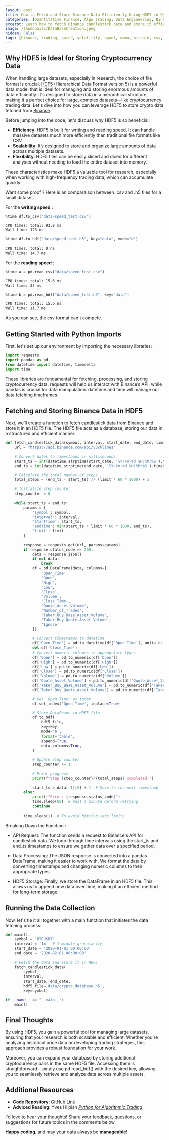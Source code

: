 ```yaml
---
layout: post
title: How to Fetch and Store Binance Data Efficiently Using HDF5 in Python
categories: [Quantitative Finance, Algo Trading, Data Engineering, Binance] 
excerpt: Learn how to fetch Binance candlestick data and store it efficiently using HDF5 in Python. Discover the Binance API and how to keep your data process scalable.
image: /thumbnails/DataBaseCreation.jpeg
hidden: False
tags: [binance, trading, garch, volatility, quant, ewma, bitcoin, csv, hdf5, parquet]
---
```


## Why HDF5 is Ideal for Storing Cryptocurrency Data

When handling large datasets, especially in research, the choice of file format is crucial. [HDF5](https://fr.wikipedia.org/wiki/Hierarchical_Data_Format) (Hierarchical Data Format version 5) is a powerful data model that is ideal for managing and storing enormous amounts of data efficiently. It's designed to store data in a hierarchical structure, making it a perfect choice for large, complex datasets—like cryptocurrency trading data. Let's dive into how you can leverage HDF5 to store crypto data fetched from [Binance](https://www.binance.com/en).

Before jumping into the code, let's discuss why HDF5 is so beneficial:

- **Efficiency**: HDF5 is built for writing and reading speed. It can handle massive datasets much more efficiently than traditional file formats like CSV.
- **Scalability**: It’s designed to store and organize large amounts of data across multiple datasets.
- **Flexibility**: HDF5 files can be easily sliced and diced for different analyses without needing to load the entire dataset into memory.

These characteristics make HDF5 a valuable tool for research, especially when working with high-frequency trading data, which can accumulate quickly.   

Want some proof ? Here is an comparaison between .csv and .h5 files for a small dataset.  

For the **writing speed** :

```python
%time df.to_csv("data/speed_test.csv")
```
```bash
CPU times: total: 93.8 ms
Wall time: 123 ms
```
```python
%time df.to_hdf("data/speed_test.h5", key="data", mode="w")
```
```bash
CPU times: total: 0 ns
Wall time: 14.7 ms
```

For the **reading speed** : 

```python
%time a = pd.read_csv("data/speed_test.csv")
```
```bash
CPU times: total: 15.6 ms
Wall time: 32 ms
```
```python
%time b = pd.read_hdf("data/speed_test.h5", key="data")
```
```bash
CPU times: total: 15.6 ns
Wall time: 11.7 ms
```

As you can see, the csv format can't compete.

## Getting Started with Python Imports

First, let's set up our environment by importing the necessary libraries:

```python
import requests
import pandas as pd
from datetime import datetime, timedelta
import time
```
These libraries are fundamental for fetching, processing, and storing cryptocurrency data. requests will help us interact with Binance’s API, while pandas is crucial for data manipulation. datetime and time will manage our data fetching timeframes.

## Fetching and Storing Binance Data in HDF5

Next, we’ll create a function to fetch candlestick data from Binance and store it in an HDF5 file. The HDF5 file acts as a database, storing our data in a structured and efficient manner.

```python
def fetch_candlestick_data(symbol, interval, start_date, end_date, limit=10000, hdf5_file='data/crypto_database.h5', key='candlestick_data'):
    url = "https://api.binance.com/api/v3/klines"
    
    # Convert dates to timestamps in milliseconds
    start_ts = int(datetime.strptime(start_date, '%Y-%m-%d %H:%M:%S').timestamp() * 1000)
    end_ts = int(datetime.strptime(end_date, '%Y-%m-%d %H:%M:%S').timestamp() * 1000)

    # Calculate the total number of steps
    total_steps = (end_ts - start_ts) // (limit * 60 * 1000) + 1

    # Initialize step counter
    step_counter = 0
    
    while start_ts < end_ts:
        params = {
            'symbol': symbol,
            'interval': interval,
            'startTime': start_ts,
            'endTime': min(start_ts + limit * 60 * 1000, end_ts),
            'limit': limit
        }
        
        response = requests.get(url, params=params)
        if response.status_code == 200:
            data = response.json()
            if not data:
                break
            df = pd.DataFrame(data, columns=[
                'Open_Time', 
                'Open', 
                'High', 
                'Low', 
                'Close', 
                'Volume', 
                'Close_Time', 
                'Quote_Asset_Volume', 
                'Number_of_Trades', 
                'Taker_Buy_Base_Asset_Volume', 
                'Taker_Buy_Quote_Asset_Volume', 
                'Ignore'
            ])
            
            # Convert timestamps to datetime
            df['Open_Time'] = pd.to_datetime(df['Open_Time'], unit='ns')
            del df['Close_Time']
            # Convert numeric columns to appropriate types
            df['Open'] = pd.to_numeric(df['Open'])
            df['High'] = pd.to_numeric(df['High'])
            df['Low'] = pd.to_numeric(df['Low'])
            df['Close'] = pd.to_numeric(df['Close'])
            df['Volume'] = pd.to_numeric(df['Volume'])
            df['Quote_Asset_Volume'] = pd.to_numeric(df['Quote_Asset_Volume'])
            df['Taker_Buy_Base_Asset_Volume'] = pd.to_numeric(df['Taker_Buy_Base_Asset_Volume'])
            df['Taker_Buy_Quote_Asset_Volume'] = pd.to_numeric(df['Taker_Buy_Quote_Asset_Volume'])

            # Set 'Open Time' as index
            df.set_index('Open_Time', inplace=True)

            # Store DataFrame in HDF5 file
            df.to_hdf(
                hdf5_file, 
                key=key, 
                mode='a', 
                format='table', 
                append=True, 
                data_columns=True,
            )
            
            # Update step counter
            step_counter += 1
            
            # Print progress
            print(f"Step {step_counter}/{total_steps} completed.")
            
            start_ts = data[-1][0] + 1  # Move to the next timestamp
        else:
            print(f"Error: {response.status_code}")
            time.sleep(60)  # Wait a minute before retrying
            continue
        
        time.sleep(1)  # To avoid hitting rate limits
```

Breaking Down the Function : 

- API Request: The function sends a request to Binance's API for candlestick data. We loop through time intervals using the start_ts and end_ts timestamps to ensure we gather data over a specified period.

- Data Processing: The JSON response is converted into a pandas DataFrame, making it easier to work with. We format the data by converting timestamps and changing numeric columns to their appropriate types.

- HDF5 Storage: Finally, we store the DataFrame in an HDF5 file. This allows us to append new data over time, making it an efficient method for long-term storage.

## Running the Data Collection

Now, let's tie it all together with a main function that initiates the data fetching process:

```python
def main():
    symbol = 'BTCUSDT'
    interval = '1m'  # 1-minute granularity
    start_date = '2020-01-01 00:00:00'
    end_date = '2020-02-01 00:00:00'
    
    # Fetch the data and store it in HDF5
    fetch_candlestick_data(
        symbol, 
        interval, 
        start_date, end_date, 
        hdf5_file='data/crypto_database.h5',
        key=symbol)

if __name__ == "__main__":
    main()
```

## Final Thoughts

By using HDF5, you gain a powerful tool for managing large datasets, ensuring that your research is both scalable and efficient. Whether you're analyzing historical price data or developing trading strategies, this approach provides a robust foundation for your work.

Moreover, you can expand your database by storing additional cryptocurrency pairs in the same HDF5 file. Accessing them is straightforward—simply use pd.read_hdf() with the desired key, allowing you to seamlessly retrieve and analyze data across multiple assets.

## Additional Resources

- **Code Repository**: [GitHub Link](https://github.com/Zaltarba/BitcoinVolatilityEstimation/tree/main) 
- **Adviced Reading**: Yves Hilpish [*Python for Algorithmic Trading*](https://www.oreilly.com/library/view/python-for-algorithmic/9781492053347/)

I'd love to hear your thoughts! Share your feedback, questions, or suggestions for future topics in the comments below.

**Happy coding**, and may your data always be **manageable**!
